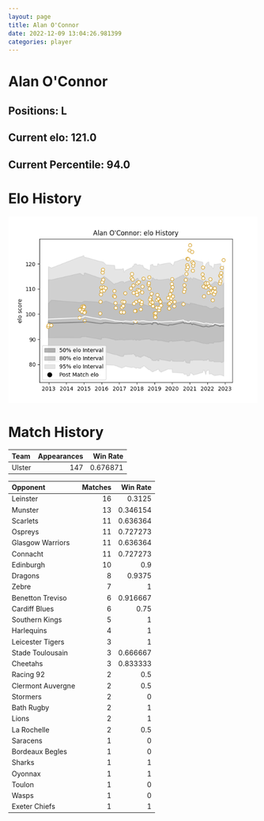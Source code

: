 ```yaml
---  
layout: page  
title: Alan O'Connor  
date: 2022-12-09 13:04:26.981399  
categories: player  
---
```

# Alan O'Connor

## Positions: L

## Current elo: 121.0

## Current Percentile: 94.0

# Elo History


![elo history](history_AlanO'Connor.png)
# Match History


| Team   |   Appearances |   Win Rate |
|:-------|--------------:|-----------:|
| Ulster |           147 |   0.676871 |

| Opponent          |   Matches |   Win Rate |
|:------------------|----------:|-----------:|
| Leinster          |        16 |   0.3125   |
| Munster           |        13 |   0.346154 |
| Scarlets          |        11 |   0.636364 |
| Ospreys           |        11 |   0.727273 |
| Glasgow Warriors  |        11 |   0.636364 |
| Connacht          |        11 |   0.727273 |
| Edinburgh         |        10 |   0.9      |
| Dragons           |         8 |   0.9375   |
| Zebre             |         7 |   1        |
| Benetton Treviso  |         6 |   0.916667 |
| Cardiff Blues     |         6 |   0.75     |
| Southern Kings    |         5 |   1        |
| Harlequins        |         4 |   1        |
| Leicester Tigers  |         3 |   1        |
| Stade Toulousain  |         3 |   0.666667 |
| Cheetahs          |         3 |   0.833333 |
| Racing 92         |         2 |   0.5      |
| Clermont Auvergne |         2 |   0.5      |
| Stormers          |         2 |   0        |
| Bath Rugby        |         2 |   1        |
| Lions             |         2 |   1        |
| La Rochelle       |         2 |   0.5      |
| Saracens          |         1 |   0        |
| Bordeaux Begles   |         1 |   0        |
| Sharks            |         1 |   1        |
| Oyonnax           |         1 |   1        |
| Toulon            |         1 |   0        |
| Wasps             |         1 |   0        |
| Exeter Chiefs     |         1 |   1        |